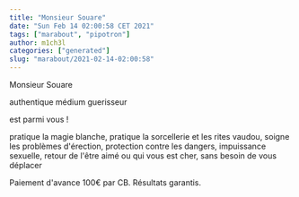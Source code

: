 ```yaml
---
title: "Monsieur Souare"
date: "Sun Feb 14 02:00:58 CET 2021"
tags: ["marabout", "pipotron"]
author: m1ch3l
categories: ["generated"]
slug: "marabout/2021-02-14-02:00:58"
---
```


Monsieur Souare

authentique médium guerisseur

est parmi vous !

pratique la magie blanche, pratique la sorcellerie et les rites vaudou, soigne les problèmes d'érection, protection contre les dangers, impuissance sexuelle, retour de l'être aimé ou qui vous est cher, sans besoin de vous déplacer

Paiement d'avance 100€ par CB. Résultats garantis.
